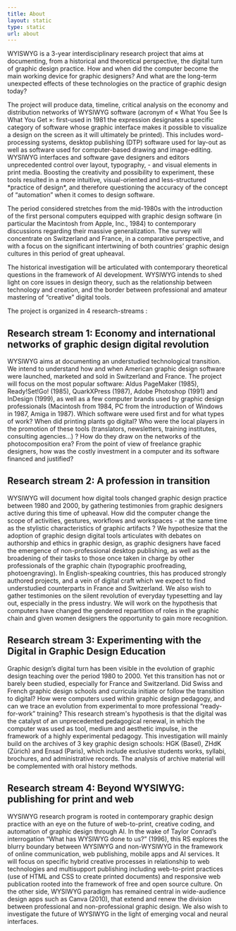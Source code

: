 ```yaml
---
title: About
layout: static
type: static
url: about
---
```

WYISWYG is a 3-year interdisciplinary research project that aims at documenting, from a historical and theoretical perspective, the digital turn of graphic design practice. How and when did the computer become the main working device for graphic designers? And what are the long-term unexpected effects of these technologies on the practice of graphic design today?

The project will produce data, timeline, critical analysis on the economy and distribution networks of WYSIWYG software (acronym of « What You See Is What You Get »: first-used in 1981 the expression designates a specific category of software whose graphic interface makes it possible to visualize a design on the screen as it will ultimately be printed). This includes word-processing systems, desktop publishing (DTP) software used for lay-out as well as software used for computer-based drawing and image-editing. WYSIWYG interfaces and software gave designers and editors unprecedented control over layout, typography, - and visual elements in print media. Boosting the creativity and possibility to experiment, these tools resulted in a more intuitive, visual-oriented and less-structured \*practice of design\*, and therefore questioning the accuracy of the concept of “automation” when it comes to design software.

The period considered stretches from the mid-1980s with the introduction of the first personal computers equipped with graphic design software (in particular the Macintosh from Apple, Inc., 1984) to contemporary discussions regarding their massive generalization. The survey will concentrate on Switzerland and France, in a comparative perspective, and with a focus on the significant intertwining of both countries’ graphic design cultures in this period of great upheaval.

The historical investigation will be articulated with contemporary theoretical questions in the framework of AI development. WYSIWYG intends to shed light on core issues in design theory, such as the relationship between technology and creation, and the border between professional and amateur mastering of “creative” digital tools.

The project is organized in 4 research-streams :

## Research stream 1: Economy and international networks of graphic design digital revolution

WYSIWYG aims at documenting an understudied technological transition. We intend to understand how and when American graphic design software were launched, marketed and sold in Switzerland and France. The project will focus on the most popular software: Aldus PageMaker (1985), Ready!Set!Go! (1985), QuarkXPress (1987), Adobe Photoshop (1991) and InDesign (1999), as well as a few computer brands used by graphic design professionals (Macintosh from 1984, PC from the introduction of Windows in 1987, Amiga in 1987).  Which software were used first and for what types of work? When did printing plants go digital? Who were the local players in the promotion of these tools (translators, newsletters, training institutes, consulting agencies...) ? How do they draw on the networks of the photocomposition era? From the point of view of freelance graphic designers, how was the costly investment in a computer and its software financed and justified? 

## Research stream 2: A profession in transition

WYSIWYG will document how digital tools changed graphic design practice between 1980 and 2000, by gathering testimonies from graphic designers active during this time of upheaval. How did the computer change the scope of activities, gestures, workflows and workspaces  - at the same time as the stylistic characteristics of graphic artifacts ? We hypothesize that the adoption of graphic design digital tools articulates with debates on authorship and ethics in graphic design, as graphic designers have faced the emergence of non-professional desktop publishing, as well as the broadening of their tasks to those once taken in charge by other professionals of the graphic chain (typographic proofreading, photoengraving). In English-speaking countries, this has produced strongly authored projects, and a vein of digital craft which we expect to find understudied counterparts in France and Switzerland. We also wish to gather testimonies on the silent revolution of everyday typesetting and lay out, especially in the press industry. We will work on the hypothesis that computers have changed the gendered repartition of roles in the graphic chain and given women designers the opportunity to gain more recognition. 

## Research stream 3: Experimenting with the Digital in Graphic Design Education

Graphic design’s digital turn has been visible in the evolution of graphic design teaching over the period 1980 to 2000. Yet this transition has not or barely been studied, especially for France and Switzerland. Did Swiss and French graphic design schools and curricula initiate or follow the transition to digital? How were computers used within graphic design pedagogy, and can we trace an evolution from experimental to more professional “ready-for-work” training? This research stream's hypothesis is that the digital was the catalyst of an unprecedented pedagogical renewal, in which the computer was used as tool, medium and aesthetic impulse, in the framework of a highly experimental pedagogy. This investigation will mainly build on the archives of 3 key graphic design schools: HGK (Basel), ZHdK (Zürich) and Ensad (Paris), which include exclusive students works, syllabi, brochures, and administrative records. The analysis of archive material will be complemented with oral history methods. 

## Research stream 4: Beyond WYSIWYG: publishing for print and web

WYSIWYG research program is rooted in contemporary graphic design practice with an eye on the future of web-to-print, creative coding, and automation of graphic design through AI. In the wake of Taylor Conrad’s interrogation “What has WYSIWYG done to us?” (1996), this RS explores the blurry boundary between WYSIWYG and non-WYSIWYG in the framework of online communication, web publishing, mobile apps and AI services. It will focus on specific hybrid creative processes in relationship to web technologies and multisupport publishing including web-to-print practices (use of HTML and CSS to create printed documents) and responsive web publication rooted into the framework of free and open source culture. On the other side, WYSIWYG paradigm has remained central in wide-audience design apps such as Canva (2010), that extend and renew the division between professional and non-professional graphic design. We also wish to investigate the future of WYSIWYG in the light of emerging vocal and neural interfaces.

